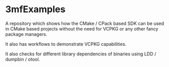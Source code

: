 3mfExamples
===========

A repository which shows how the CMake / CPack based SDK can be used in CMake based projects
without the need for VCPKG or any other fancy package managers.

It also has workflows to demonstrate VCPKG capabilities.

It also checks for different library dependencies of binaries using 
LDD / dumpbin / otool.
